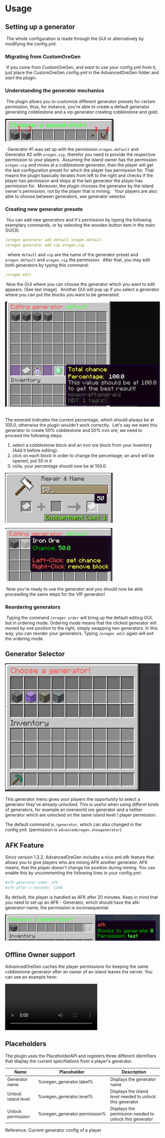 # Usage

## Setting up a generator
​
The whole configuration is made through the GUI or alternatively by modifying the config.yml.
​
### Migrating from CustomOreGen
​
If you come from CustomOreGen, and want to use your config.yml from it, just place the CustomOreGen config.yml in the AdvancedOreGen folder and start the plugin.
​
### Understanding the generator mechanics
​
The plugin allows you to customize different generator presets for certain permission, thus, for instance, you're able to create a default generator generating cobblestone and a vip generator creating cobblestone and gold:
​

![](./img/AoC_generator_menue.png)

​
​
Generator #1 was set up with the permission `oregen.default` and Generator #2 with `oregen.vip`, therefor you need to provide the respective permission to your players.
​
Assuming the island owner has the permission `oregen.vip` and mines at a cobblestone generator, then the player will get the last configuration preset for which the player has permission for.
That means the plugin basically iterates from left to the right and checks if the player has permission and stops at the last generator the player has permission for.
​
Moreover, the plugin chooses the generator by the island owner's permission, not by the player that is mining.
​
​
Your players are also able to choose between generators, see generator selector.
​
### Creating new generator presets
​
You can add new generators and it's permission by typing the following exemplary commands, or by selecting the wooden button item in the main GUI(3).
​
```yaml
/oregen generator add default oregen.default
/oregen generator add vip oregen.vip
```
​
​
where `default` and `vip` are the name of the generator preset and `oregen.default` and `oregen.vip` the permission.
​
After that, you may edit both generators by typing this command:
​
```yaml
/oregen edit
```
​
Now the GUI where you can choose the generator which you want to edit appears. (See last image).
​
Another GUI will pop up if you select a generator where you can put the blocks you want to be generated:
​

![](./img/generator_items.png)
​

The emerald indicates the current percentage, which should always be at 100.0, otherwise the plugin wouldn't work correctly.
​
Let's say we want this generator to create 50% cobblestone and 50% iron ore, we need to proceed the following steps:
1. select a cobblestone block and an iron ore block from your inventory (Add it before editing).
2. click on each block in order to change the percentage; an anvil will be opened, put 50 in it
3. voila, your percentage should now be at 100.0.
​

![](./img/anvil.png)
​

![](./img/generator_item.png)

​
Now you're ready to use the generator and you should now be able proceeding the same steps for the VIP generator!
​
### Reordering generators
​
Typing the command `/oregen order` will bring up the default editing GUI, but in ordering mode. Ordering mode means that the clicked generator will moved by one position to the right, simply swapping two generators. In this way, you can reorder your generators. Typing `/oregen edit` again will exit the ordering mode.

## Generator Selector

![](./img/generator_command.gif)

This generator menu gives your players the opportunity to select a generator they've already unlocked. This is useful when using differnt kinds of generators, for example an overworld ore generator and a nether generator which are unlocked on the same island level / player permission.

The default command is `/generator`, which can also changed in the config.yml. (permission is `advancedoregen.showgenerator`)

## AFK Feature
Since version 1.3.2, AdvancedOreGen includes a nice anti afk feature that allows you to give players who are mining AFK another generator.
AFK means, that the player doesn't change his position during mining.
You can enable this by uncommenting the following lines in your config.yml:

```yaml
#afk-generator-name: afk
#afk-after-x-seconds: 1200
```

By default, the player is handled as AFK after 20 minutes. Keep in mind that you need to set up an AFK - Generator, which should have the afk-generator-name, the permission is inconsequential.

![](./img/afk-generator-example.png)


## Offline Owner support
AdvancedOreGen caches the player permissions for keeping the same cobblestone generator after an owner of an island leaves the server. You can see an example here:

![](./img/offline-owner-showcase.mp4)

## Placeholders

The plugin uses the PlaceholderAPI and registers three different identifiers that display the current specifiations from a player's generator.



| Name | Placeholder | Description |
| -------- | -------- | -------- |
| Generator name     | %oregen_generator.label%     | Displays the generator name     |
| Unlock island level     | %oregen_generator.level%     | Displays the island level needed to unlock this generator     |
| Unlock permission     | %oregen_generator.permission%     | Displays the permission needed to unlock this generator     |

Reference: Current generator config of a player